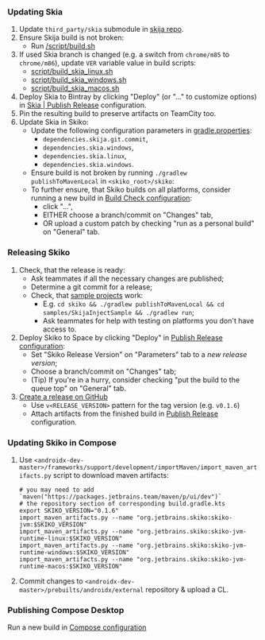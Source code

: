 ### Updating Skia

1. Update `third_party/skia` submodule in [skija repo](https://github.com/JetBrains/skija).
2. Ensure Skija build is not broken:
    * Run [<skija root>/script/build.sh](https://github.com/JetBrains/skija/blob/master/script/build.sh) 
3. If used Skia branch is changed (e.g. a switch from `chrome/m85` to `chrome/m86`), update `VER` variable value in build scripts:
    * [script/build_skia_linux.sh](https://github.com/JetBrains/skija/blob/master/script/build_skia_linux.sh)
    * [script/build_skia_windows.sh](https://github.com/JetBrains/skija/blob/master/script/build_skia_windows.sh) 
    * [script/build_skia_macos.sh](https://github.com/JetBrains/skija/blob/master/script/build_skia_macos.sh)
4. Deploy Skia to Bintray by clicking "Deploy" (or "..." to customize options) in 
[Skia | Publish Release](https://teamcity.jetbrains.com/buildConfiguration/JetBrainsPublicProjects_Compose_Skia_PublishRelease) 
configuration.
5. Pin the resulting build to preserve artifacts on TeamCity too.
6. Update Skia in Skiko:
    * Update the following configuration parameters in 
    [gradle.properties](https://github.com/JetBrains/skiko/blob/master/skiko/gradle.properties):
        * `dependencies.skija.git.commit`, 
        * `dependencies.skia.windows`, 
        * `dependencies.skia.linux`, 
        * `dependencies.skia.windows`. 
    * Ensure build is not broken by running `./gradlew publishToMavenLocal` in `<skiko_root>/skiko`:
    * To further ensure, that Skiko builds on all platforms, consider running a new build in 
        [Build Check configuration](https://teamcity.jetbrains.com/buildConfiguration/JetBrainsPublicProjects_Compose_Skiko_BuildCheckManualTrigger):
        * click "...",
        * EITHER choose a branch/commit on "Changes" tab, 
        * OR upload a custom patch by checking "run as a personal build" on "General" tab.     
            
### Releasing Skiko

1. Check, that the release is ready:
    * Ask teammates if all the necessary changes are published;
    * Determine a git commit for a release;
    * Check, that [sample projects](https://github.com/JetBrains/skiko/tree/master/samples) work:
        * E.g. `cd skiko && ./gradlew publishToMavenLocal && cd samples/SkijaInjectSample && ./gradlew run`;
        * Ask teammates for help with testing on platforms you don't have access to.
2. Deploy Skiko to Space by clicking "Deploy" in [Publish Release configuration](https://teamcity.jetbrains.com/buildConfiguration/JetBrainsPublicProjects_Compose_Skiko_PublishRelease):
    * Set "Skiko Release Version" on "Parameters" tab to a *new release version*;
    * Choose a branch/commit on "Changes" tab;
    * (Tip) If you're in a hurry, consider checking "put the build to the queue top" on "General" tab.
3. [Create a release on GitHub](https://github.com/JetBrains/skiko/releases/new)
    * Use `v<RELEASE_VERSION>` pattern for the tag version (e.g. `v0.1.6`)
    * Attach artifacts from the finished build in 
    [Publish Release](https://teamcity.jetbrains.com/buildConfiguration/JetBrainsPublicProjects_Compose_Skiko_PublishRelease) 
    configuration.

### Updating Skiko in Compose

1. Use `<androidx-dev-master>/frameworks/support/development/importMaven/import_maven_artifacts.py` script 
to download maven artifacts:
    ```
    # you may need to add `maven("https://packages.jetbrains.team/maven/p/ui/dev")` 
    # the repository section of corresponding build.gradle.kts
    export SKIKO_VERSION="0.1.6"
    import_maven_artifacts.py --name "org.jetbrains.skiko:skiko-jvm:$SKIKO_VERSION"
    import_maven_artifacts.py --name "org.jetbrains.skiko:skiko-jvm-runtime-linux:$SKIKO_VERSION"
    import_maven_artifacts.py --name "org.jetbrains.skiko:skiko-jvm-runtime-windows:$SKIKO_VERSION"
    import_maven_artifacts.py --name "org.jetbrains.skiko:skiko-jvm-runtime-macos:$SKIKO_VERSION"
    ```
2. Commit changes to `<androidx-dev-master>/prebuilts/androidx/external` repository & upload a CL. 

### Publishing Compose Desktop

Run a new build in [Compose configuration](https://teamcity.jetbrains.com/buildConfiguration/JetBrainsPublicProjects_Skija_JetpackComposeMpp_Dev)
